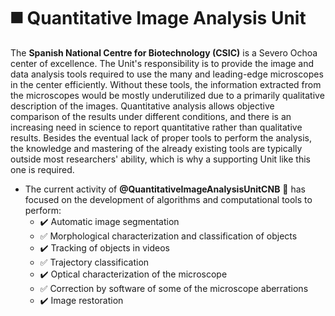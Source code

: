 # :black_medium_square: Quantitative Image Analysis Unit 

The **Spanish National Centre for Biotechnology (CSIC)** is a Severo Ochoa center of excellence. The Unit's responsibility is to provide the image and data analysis tools required to use the many and leading-edge microscopes in the center efficiently. Without these tools, the information extracted from the microscopes would be mostly underutilized due to a primarily qualitative description of the images. Quantitative analysis allows objective comparison of the results under different conditions, and there is an increasing need in science to report quantitative rather than qualitative results. Besides the eventual lack of proper tools to perform the analysis, the knowledge and mastering of the already existing tools are typically outside most researchers' ability, which is why a supporting Unit like this one is required.
* The current activity of **@QuantitativeImageAnalysisUnitCNB**  :microscope: has focused on the development of algorithms and computational tools to perform:
  * :heavy_check_mark: Automatic image segmentation
  * :white_check_mark: Morphological characterization and classification of objects
  * :heavy_check_mark: Tracking of objects in videos
  * :white_check_mark: Trajectory classification
  * :heavy_check_mark: Optical characterization of the microscope
  * :white_check_mark: Correction by software of some of the microscope aberrations
  * :heavy_check_mark: Image restoration




